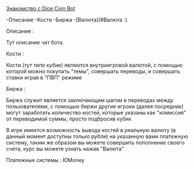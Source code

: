 <a name="Русский"></a>
<a name="English"></a>


[Знакомство с Dice Coin Bot](#Русский)

-Описание
-Кости
-Биржа
-[Валюта](#Валюта :)



Описание : 

Тут описание чат бота.


Кости :

Кости (*тут типо кубик*) являются внутриигровой валютой, с помощью которой можно покупать "темы", совершать переводы, и совершать ставки играя в "ПВП" режиме


Биржа :

 Биржа служит является заключающим шагом в переводах между пользователями, с помощью биржи другие игроки (далее посредник) могут заработать количество костей, которые указаны как "комиссия" от переводимой суммы, просто подбросив кубик


<a name="Валюта :"></a> 

В игре имеется возможность вывода костей в реальную валюту (в данный момент доступны только рубли) на указанную вами платежную систему, таким же образом вы можете совершить пополнение своего счета, курс вы можете узнать нажав "Валюта"

Платежные системы : ЮMoney
